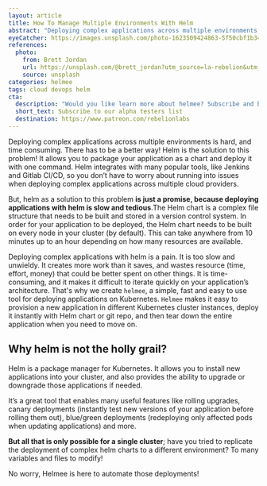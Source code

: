 ```yaml
---
layout: article
title: How To Manage Multiple Environments With Helm
abstract: "Deploying complex applications across multiple environments is hard, and time consuming. Using helm as a solution to this problem is just a promise."
eyeCatcher: https://images.unsplash.com/photo-1623509424863-5f50cbf1b34a?ixlib=rb-1.2.1&ixid=MnwxMjA3fDB8MHxwaG90by1wYWdlfHx8fGVufDB8fHx8&auto=format&fit=crop&w=1374&q=80
references:
  photo:
    from: Brett Jordan
    url: https://unsplash.com/@brett_jordan?utm_source=la-rebelion&utm_medium=referral
    source: unsplash
categories: helmee
tags: cloud devops helm
cta:
  description: "Would you like learn more about helmee? Subscribe and be notified when more material is available"
  short_text: Subscribe to our alpha testers list
  destination: https://www.patreon.com/rebelionlabs
---
```


Deploying complex applications across multiple environments is hard, and time consuming. There has to be a better way! Helm is the solution to this problem! It allows you to package your application as a chart and deploy it with one command. Helm integrates with many popular tools, like Jenkins and Gitlab CI/CD, so you don’t have to worry about running into issues when deploying complex applications across multiple cloud providers.

But, helm as a solution to this problem **is just a promise, because deploying applications with helm is slow and tedious**.The Helm chart is a complex file structure that needs to be built and stored in a version control system. In order for your application to be deployed, the Helm chart needs to be built on every node in your cluster (by default). This can take anywhere from 10 minutes up to an hour depending on how many resources are available.

Deploying complex applications with helm is a pain. It is too slow and unwieldy. It creates more work than it saves, and wastes resource (time, effort, money) that could be better spent on other things. It is time-consuming, and it makes it difficult to iterate quickly on your application’s architecture. That's why we create `helmee`, a simple, fast and easy to use tool for deploying applications on Kubernetes. `Helmee` makes it easy to provision a new application in different Kubernetes cluster instances, deploy it instantly with Helm chart or git repo, and then tear down the entire application when you need to move on.

## Why helm is not the holly grail?

Helm is a package manager for Kubernetes. It allows you to install new applications into your cluster, and also provides the ability to upgrade or downgrade those applications if needed.

It’s a great tool that enables many useful features like rolling upgrades, canary deployments (instantly test new versions of your application before rolling them out), blue/green deployments (redeploying only affected pods when updating applications) and more.

**But all that is only possible for a single cluster**; have you tried to replicate the deployment of complex helm charts to a different environment? To many variables and files to modify!

No worry, Helmee is here to automate those deployments!
